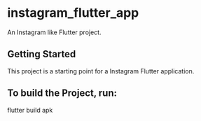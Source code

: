 # instagram_flutter_app

An Instagram like Flutter project.

## Getting Started

This project is a starting point for a Instagram Flutter application.

## To build the Project, run:

flutter build apk
